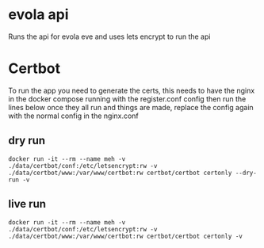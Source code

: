 # evola api
Runs the api for evola eve and uses lets encrypt to run the api

# Certbot
To run the app you need to generate the certs, this needs to have the nginx in the docker compose running with the register.conf config then run the lines below
once they all run and things are made, replace the config again with the normal config in the nginx.conf

## dry run
`docker run -it --rm --name meh -v ./data/certbot/conf:/etc/letsencrypt:rw -v ./data/certbot/www:/var/www/certbot:rw certbot/certbot certonly --dry-run -v`

## live run
`docker run -it --rm --name meh -v ./data/certbot/conf:/etc/letsencrypt:rw -v ./data/certbot/www:/var/www/certbot:rw certbot/certbot certonly -v`
